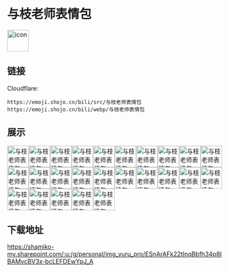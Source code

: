 # 与枝老师表情包
<img src="https://emoji.shojo.cn/bili/src/与枝老师表情包/icon.png" width="50" height="50" alt="icon">

## 链接
Cloudflare:
```
https://emoji.shojo.cn/bili/src/与枝老师表情包
https://emoji.shojo.cn/bili/webp/与枝老师表情包
```
## 展示
<img src="https://emoji.shojo.cn/bili/src/与枝老师表情包/与枝老师表情包-爱你.png" width="50" height="50" alt="与枝老师表情包-爱你"><img src="https://emoji.shojo.cn/bili/src/与枝老师表情包/与枝老师表情包-抱大腿.png" width="50" height="50" alt="与枝老师表情包-抱大腿"><img src="https://emoji.shojo.cn/bili/src/与枝老师表情包/与枝老师表情包-开心.png" width="50" height="50" alt="与枝老师表情包-开心"><img src="https://emoji.shojo.cn/bili/src/与枝老师表情包/与枝老师表情包-加油鸭.png" width="50" height="50" alt="与枝老师表情包-加油鸭"><img src="https://emoji.shojo.cn/bili/src/与枝老师表情包/与枝老师表情包-叹气.png" width="50" height="50" alt="与枝老师表情包-叹气"><img src="https://emoji.shojo.cn/bili/src/与枝老师表情包/与枝老师表情包-绷不住了.png" width="50" height="50" alt="与枝老师表情包-绷不住了"><img src="https://emoji.shojo.cn/bili/src/与枝老师表情包/与枝老师表情包-记仇.png" width="50" height="50" alt="与枝老师表情包-记仇"><img src="https://emoji.shojo.cn/bili/src/与枝老师表情包/与枝老师表情包-嗯？.png" width="50" height="50" alt="与枝老师表情包-嗯？"><img src="https://emoji.shojo.cn/bili/src/与枝老师表情包/与枝老师表情包-老婆！.png" width="50" height="50" alt="与枝老师表情包-老婆！"><img src="https://emoji.shojo.cn/bili/src/与枝老师表情包/与枝老师表情包-乐了.png" width="50" height="50" alt="与枝老师表情包-乐了"><img src="https://emoji.shojo.cn/bili/src/与枝老师表情包/与枝老师表情包-我裂开了.png" width="50" height="50" alt="与枝老师表情包-我裂开了"><img src="https://emoji.shojo.cn/bili/src/与枝老师表情包/与枝老师表情包-燃起来了.png" width="50" height="50" alt="与枝老师表情包-燃起来了"><img src="https://emoji.shojo.cn/bili/src/与枝老师表情包/与枝老师表情包-探头.png" width="50" height="50" alt="与枝老师表情包-探头"><img src="https://emoji.shojo.cn/bili/src/与枝老师表情包/与枝老师表情包-抠鼻.png" width="50" height="50" alt="与枝老师表情包-抠鼻"><img src="https://emoji.shojo.cn/bili/src/与枝老师表情包/与枝老师表情包-洗了蒜了.png" width="50" height="50" alt="与枝老师表情包-洗了蒜了"><img src="https://emoji.shojo.cn/bili/src/与枝老师表情包/与枝老师表情包-血压up.png" width="50" height="50" alt="与枝老师表情包-血压up"><img src="https://emoji.shojo.cn/bili/src/与枝老师表情包/与枝老师表情包-嚎啕大哭.png" width="50" height="50" alt="与枝老师表情包-嚎啕大哭"><img src="https://emoji.shojo.cn/bili/src/与枝老师表情包/与枝老师表情包-馋了.png" width="50" height="50" alt="与枝老师表情包-馋了"><img src="https://emoji.shojo.cn/bili/src/与枝老师表情包/与枝老师表情包-地铁老人脸.png" width="50" height="50" alt="与枝老师表情包-地铁老人脸"><img src="https://emoji.shojo.cn/bili/src/与枝老师表情包/与枝老师表情包-叼花.png" width="50" height="50" alt="与枝老师表情包-叼花"><img src="https://emoji.shojo.cn/bili/src/与枝老师表情包/与枝老师表情包-多谢款待.png" width="50" height="50" alt="与枝老师表情包-多谢款待"><img src="https://emoji.shojo.cn/bili/src/与枝老师表情包/与枝老师表情包-干饭人.png" width="50" height="50" alt="与枝老师表情包-干饭人"><img src="https://emoji.shojo.cn/bili/src/与枝老师表情包/与枝老师表情包-饱了.png" width="50" height="50" alt="与枝老师表情包-饱了"><img src="https://emoji.shojo.cn/bili/src/与枝老师表情包/与枝老师表情包-出击.png" width="50" height="50" alt="与枝老师表情包-出击"><img src="https://emoji.shojo.cn/bili/src/与枝老师表情包/与枝老师表情包-拍桌.png" width="50" height="50" alt="与枝老师表情包-拍桌">

## 下载地址

https://shamiko-my.sharepoint.com/:u:/g/personal/img_yuru_pro/ESnArAFk22tInqBbfh34p8IBAMvcBV3x-bcLEFDEwYpJ_A